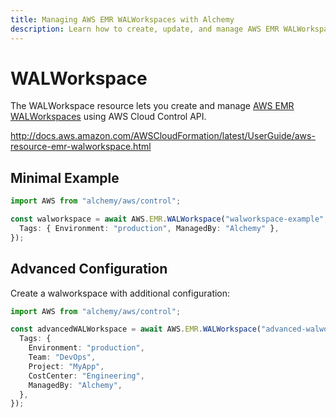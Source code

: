 ```yaml
---
title: Managing AWS EMR WALWorkspaces with Alchemy
description: Learn how to create, update, and manage AWS EMR WALWorkspaces using Alchemy Cloud Control.
---
```


# WALWorkspace

The WALWorkspace resource lets you create and manage [AWS EMR WALWorkspaces](https://docs.aws.amazon.com/emr/latest/userguide/) using AWS Cloud Control API.

http://docs.aws.amazon.com/AWSCloudFormation/latest/UserGuide/aws-resource-emr-walworkspace.html

## Minimal Example

```ts
import AWS from "alchemy/aws/control";

const walworkspace = await AWS.EMR.WALWorkspace("walworkspace-example", {
  Tags: { Environment: "production", ManagedBy: "Alchemy" },
});
```

## Advanced Configuration

Create a walworkspace with additional configuration:

```ts
import AWS from "alchemy/aws/control";

const advancedWALWorkspace = await AWS.EMR.WALWorkspace("advanced-walworkspace", {
  Tags: {
    Environment: "production",
    Team: "DevOps",
    Project: "MyApp",
    CostCenter: "Engineering",
    ManagedBy: "Alchemy",
  },
});
```

